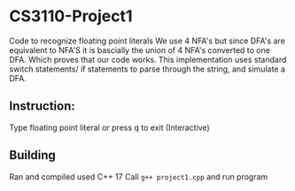 # CS3110-Project1
Code to recognize floating point literals
We use 4 NFA's but since DFA's are equivalent to NFA'S it is bascially the union of 4 NFA's converted to one DFA. Which proves that our code works.
This implementation uses standard switch statements/ if statements to parse through the string, and simulate a DFA.


## Instruction:
Type floating point literal or press q to exit (Interactive)


## Building
Ran and compiled used C++ 17
Call ``` g++ project1.cpp ``` and run program
